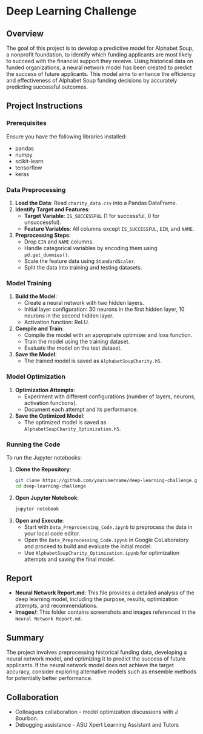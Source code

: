 # Deep Learning Challenge

## Overview

The goal of this project is to develop a predictive model for Alphabet Soup, a nonprofit foundation, to identify which funding applicants are most likely to succeed with the financial support they receive. Using historical data on funded organizations, a neural network model has been created to predict the success of future applicants. This model aims to enhance the efficiency and effectiveness of Alphabet Soup funding decisions by accurately predicting successful outcomes.

## Project Instructions

### Prerequisites

Ensure you have the following libraries installed:

- pandas
- numpy
- scikit-learn
- tensorflow
- keras

### Data Preprocessing

1. **Load the Data**: Read `charity_data.csv` into a Pandas DataFrame.
2. **Identify Target and Features**:
   - **Target Variable**: `IS_SUCCESSFUL` (1 for successful, 0 for unsuccessful).
   - **Feature Variables**: All columns except `IS_SUCCESSFUL`, `EIN`, and `NAME`.
3. **Preprocessing Steps**:
   - Drop `EIN` and `NAME` columns.
   - Handle categorical variables by encoding them using `pd.get_dummies()`.
   - Scale the feature data using `StandardScaler`.
   - Split the data into training and testing datasets.

### Model Training

1. **Build the Model**:
   - Create a neural network with two hidden layers.
   - Initial layer configuration: 30 neurons in the first hidden layer, 10 neurons in the second hidden layer.
   - Activation function: ReLU.
2. **Compile and Train**:
   - Compile the model with an appropriate optimizer and loss function.
   - Train the model using the training dataset.
   - Evaluate the model on the test dataset.
3. **Save the Model**:
   - The trained model is saved as `AlphabetSoupCharity.h5`.

### Model Optimization

1. **Optimization Attempts**:
   - Experiment with different configurations (number of layers, neurons, activation functions).
   - Document each attempt and its performance.
2. **Save the Optimized Model**:
   - The optimized model is saved as `AlphabetSoupCharity_Optimization.h5`.

### Running the Code

To run the Jupyter notebooks:

1. **Clone the Repository**:
   ```bash
   git clone https://github.com/yourusername/deep-learning-challenge.git
   cd deep-learning-challenge
   ```
2. **Open Jupyter Notebook**:
   ```bash
   jupyter notebook
   ```
3. **Open and Execute**:
   - Start with `Data_Preprocessing_Code.ipynb` to preprocess the data in your local code editor.
   - Open the `Data_Preprocessing_Code.ipynb` in Google CoLaboratory and proceed to build and evaluate the initial model.
   - Use `AlphabetSoupCharity_Optimization.ipynb` for optimization attempts and saving the final model.

## Report

- **Neural Network Report.md**: This file provides a detailed analysis of the deep learning model, including the purpose, results, optimization attempts, and recommendations.
- **Images/**: This folder contains screenshots and images referenced in the `Neural Network Report.md`.

## Summary

The project involves preprocessing historical funding data, developing a neural network model, and optimizing it to predict the success of future applicants. If the neural network model does not achieve the target accuracy, consider exploring alternative models such as ensemble methods for potentially better performance.

## Collaboration
- Colleagues collaboration - model optimization discussions with J Bourbon.
- Debugging assistance - ASU Xpert Learning Assistant and Tutors
